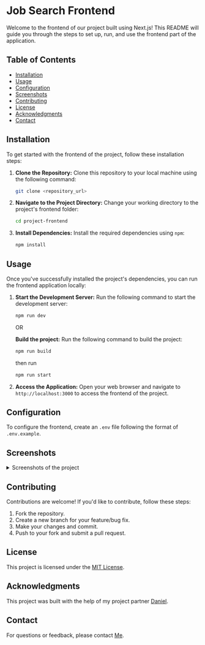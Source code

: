 # Job Search Frontend

Welcome to the frontend of our project built using Next.js! This README will guide you through the steps to set up, run, and use the frontend part of the application.

## Table of Contents

- [Installation](#installation)
- [Usage](#usage)
- [Configuration](#configuration)
- [Screenshots](#screenshots)
- [Contributing](#contributing)
- [License](#license)
- [Acknowledgments](#acknowledgments)
- [Contact](#contact)

## Installation

To get started with the frontend of the project, follow these installation steps:

1. **Clone the Repository:** Clone this repository to your local machine using the following command:

   ```bash
   git clone <repository_url>
   ```

2. **Navigate to the Project Directory:** Change your working directory to the project's frontend folder:

   ```bash
   cd project-frontend
   ```

3. **Install Dependencies:** Install the required dependencies using `npm`:
   ```bash
   npm install
   ```

## Usage

Once you've successfully installed the project's dependencies, you can run the frontend application locally:

1. **Start the Development Server:** Run the following command to start the development server:

   ```bash
   npm run dev
   ```

   OR

   **Build the project:** Run the following command to build the project:

   ```bash
   npm run build
   ```

   then run

   ```bash
   npm run start
   ```

2. **Access the Application:** Open your web browser and navigate to `http://localhost:3000` to access the frontend of the project.

## Configuration

To configure the frontend, create an `.env` file following the format of `.env.example`.

## Screenshots

<details>
  <summary markdown="span">Screenshots of the project</summary>

![Homepage](/public/homepage.png)
![Jobd Page](/public/job%20page.png)
![Job Page](/public/job%20desc%20page.png)
![Applicants Page](/public/applicants%20with%20chatbot.png)
![Chatbot View](/public/admin%20jobs%20page.png)

</details>

## Contributing

Contributions are welcome! If you'd like to contribute, follow these steps:

1. Fork the repository.
2. Create a new branch for your feature/bug fix.
3. Make your changes and commit.
4. Push to your fork and submit a pull request.

## License

This project is licensed under the [MIT License](https://mit-license.org/).

## Acknowledgments

This project was built with the help of my project partner [Daniel](https://github.com/DanielAnsong).

## Contact

For questions or feedback, please contact [Me](mailto:laz.accel@gmail.com).
